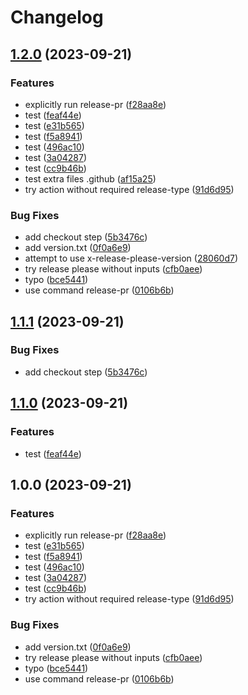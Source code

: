 # Changelog

## [1.2.0](https://github.com/foxted/release-please/compare/v1.1.1...v1.2.0) (2023-09-21)


### Features

* explicitly run release-pr ([f28aa8e](https://github.com/foxted/release-please/commit/f28aa8efae76c37916058a3408c8c4507180e7ce))
* test ([feaf44e](https://github.com/foxted/release-please/commit/feaf44e93f2079585182448182fe5b153985016a))
* test ([e31b565](https://github.com/foxted/release-please/commit/e31b56540e9dd51ff75db4c3a20244b85246453c))
* test ([f5a8941](https://github.com/foxted/release-please/commit/f5a8941ac3ed22ba356cd8b3482f861e95e8c734))
* test ([496ac10](https://github.com/foxted/release-please/commit/496ac10de2ff578b76fcd24f4ac07a695b5aca25))
* test ([3a04287](https://github.com/foxted/release-please/commit/3a04287282dca83a0192cc7fa37220b981599020))
* test ([cc9b46b](https://github.com/foxted/release-please/commit/cc9b46b7e1369203782926dc7a57b291035fa342))
* test extra files .github ([af15a25](https://github.com/foxted/release-please/commit/af15a252a06c566511ab245aa34180675009e4d6))
* try action without required release-type ([91d6d95](https://github.com/foxted/release-please/commit/91d6d9569deff66cc03b6af76965d9cf1aa93244))


### Bug Fixes

* add checkout step ([5b3476c](https://github.com/foxted/release-please/commit/5b3476c356276a9a330b07cee3f60fde793bdcbb))
* add version.txt ([0f0a6e9](https://github.com/foxted/release-please/commit/0f0a6e96622058d1a2634a4edfda5e82a52553d2))
* attempt to use x-release-please-version ([28060d7](https://github.com/foxted/release-please/commit/28060d78fd69c51c7f18ea9e4253ccfd7cbc0ef1))
* try release please without inputs ([cfb0aee](https://github.com/foxted/release-please/commit/cfb0aeed46853328e1b259fa1cc9601e206b45b5))
* typo ([bce5441](https://github.com/foxted/release-please/commit/bce5441f7d250c17edcdc8032e158537c99cec89))
* use command release-pr ([0106b6b](https://github.com/foxted/release-please/commit/0106b6b0dd0ec91eaa69505021e512b13c993779))

## [1.1.1](https://github.com/telus/dx-release-please/compare/v1.1.0...v1.1.1) (2023-09-21)


### Bug Fixes

* add checkout step ([5b3476c](https://github.com/telus/dx-release-please/commit/5b3476c356276a9a330b07cee3f60fde793bdcbb))

## [1.1.0](https://github.com/telus/dx-release-please/compare/v1.0.0...v1.1.0) (2023-09-21)


### Features

* test ([feaf44e](https://github.com/telus/dx-release-please/commit/feaf44e93f2079585182448182fe5b153985016a))

## 1.0.0 (2023-09-21)


### Features

* explicitly run release-pr ([f28aa8e](https://github.com/telus/dx-release-please/commit/f28aa8efae76c37916058a3408c8c4507180e7ce))
* test ([e31b565](https://github.com/telus/dx-release-please/commit/e31b56540e9dd51ff75db4c3a20244b85246453c))
* test ([f5a8941](https://github.com/telus/dx-release-please/commit/f5a8941ac3ed22ba356cd8b3482f861e95e8c734))
* test ([496ac10](https://github.com/telus/dx-release-please/commit/496ac10de2ff578b76fcd24f4ac07a695b5aca25))
* test ([3a04287](https://github.com/telus/dx-release-please/commit/3a04287282dca83a0192cc7fa37220b981599020))
* test ([cc9b46b](https://github.com/telus/dx-release-please/commit/cc9b46b7e1369203782926dc7a57b291035fa342))
* try action without required release-type ([91d6d95](https://github.com/telus/dx-release-please/commit/91d6d9569deff66cc03b6af76965d9cf1aa93244))


### Bug Fixes

* add version.txt ([0f0a6e9](https://github.com/telus/dx-release-please/commit/0f0a6e96622058d1a2634a4edfda5e82a52553d2))
* try release please without inputs ([cfb0aee](https://github.com/telus/dx-release-please/commit/cfb0aeed46853328e1b259fa1cc9601e206b45b5))
* typo ([bce5441](https://github.com/telus/dx-release-please/commit/bce5441f7d250c17edcdc8032e158537c99cec89))
* use command release-pr ([0106b6b](https://github.com/telus/dx-release-please/commit/0106b6b0dd0ec91eaa69505021e512b13c993779))
